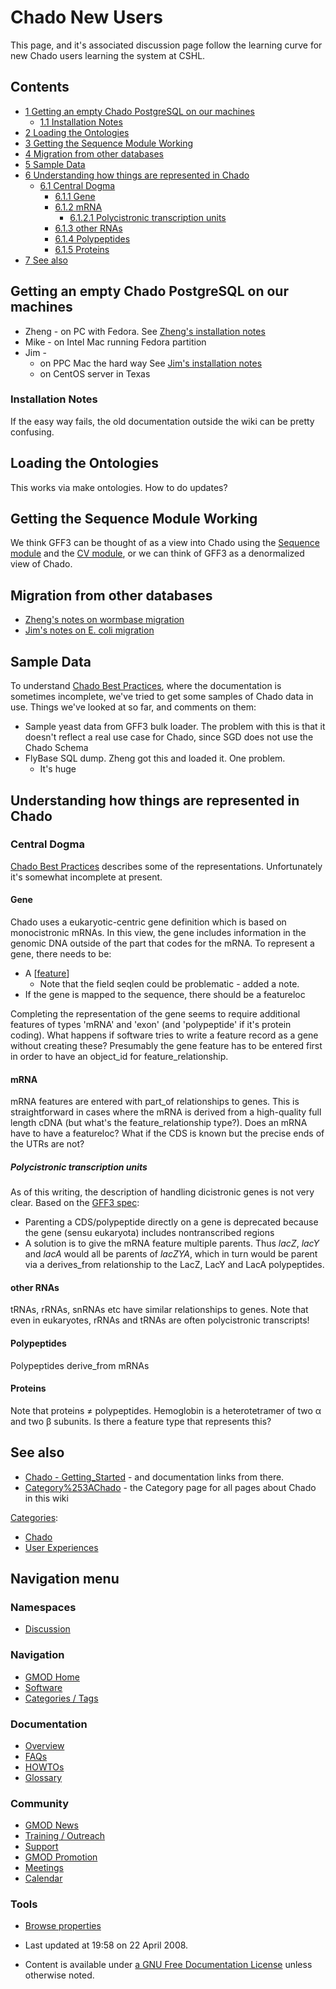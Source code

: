 



<span id="top"></span>




# <span dir="auto">Chado New Users</span>









This page, and it's associated discussion page follow the learning curve
for new Chado users learning the system at CSHL.


## Contents



- [<span class="tocnumber">1</span> <span class="toctext">Getting an
  empty Chado PostgreSQL on our
  machines</span>](#Getting_an_empty_Chado_PostgreSQL_on_our_machines)
  - [<span class="tocnumber">1.1</span>
    <span class="toctext">Installation
    Notes</span>](#Installation_Notes)
- [<span class="tocnumber">2</span> <span class="toctext">Loading the
  Ontologies</span>](#Loading_the_Ontologies)
- [<span class="tocnumber">3</span> <span class="toctext">Getting the
  Sequence Module Working</span>](#Getting_the_Sequence_Module_Working)
- [<span class="tocnumber">4</span> <span class="toctext">Migration from
  other databases</span>](#Migration_from_other_databases)
- [<span class="tocnumber">5</span> <span class="toctext">Sample
  Data</span>](#Sample_Data)
- [<span class="tocnumber">6</span> <span class="toctext">Understanding
  how things are represented in
  Chado</span>](#Understanding_how_things_are_represented_in_Chado)
  - [<span class="tocnumber">6.1</span> <span class="toctext">Central
    Dogma</span>](#Central_Dogma)
    - [<span class="tocnumber">6.1.1</span>
      <span class="toctext">Gene</span>](#Gene)
    - [<span class="tocnumber">6.1.2</span>
      <span class="toctext">mRNA</span>](#mRNA)
      - [<span class="tocnumber">6.1.2.1</span>
        <span class="toctext">Polycistronic transcription
        units</span>](#Polycistronic_transcription_units)
    - [<span class="tocnumber">6.1.3</span> <span class="toctext">other
      RNAs</span>](#other_RNAs)
    - [<span class="tocnumber">6.1.4</span>
      <span class="toctext">Polypeptides</span>](#Polypeptides)
    - [<span class="tocnumber">6.1.5</span>
      <span class="toctext">Proteins</span>](#Proteins)
- [<span class="tocnumber">7</span> <span class="toctext">See
  also</span>](#See_also)



## <span id="Getting_an_empty_Chado_PostgreSQL_on_our_machines" class="mw-headline">Getting an empty Chado PostgreSQL on our machines</span>

- Zheng - on PC with Fedora. See [Zheng's installation
  notes](Zheng's_installation_notes "Zheng's installation notes")
- Mike - on Intel Mac running Fedora partition
- Jim -
  - on PPC Mac the hard way See [Jim's installation
    notes](Jim's_installation_notes "Jim's installation notes")
  - on CentOS server in Texas

### <span id="Installation_Notes" class="mw-headline">Installation Notes</span>

If the easy way fails, the old documentation outside the wiki can be
pretty confusing.

## <span id="Loading_the_Ontologies" class="mw-headline">Loading the Ontologies</span>

This works via make ontologies. How to do updates?

## <span id="Getting_the_Sequence_Module_Working" class="mw-headline">Getting the Sequence Module Working</span>

We think GFF3 can be thought of as a view into Chado using the [Sequence
module](Chado_Sequence_Module "Chado Sequence Module") and the [CV
module](Chado_CV_Module "Chado CV Module"), or we can think of GFF3 as a
denormalized view of Chado.

## <span id="Migration_from_other_databases" class="mw-headline">Migration from other databases</span>

- [Zheng's notes on wormbase
  migration](Zheng's_notes_on_wormbase_migration "Zheng's notes on wormbase migration")
- [Jim's notes on E. coli
  migration](Jim's_notes_on_E._coli_migration "Jim's notes on E. coli migration")

## <span id="Sample_Data" class="mw-headline">Sample Data</span>

To understand [Chado Best
Practices](Chado_Best_Practices "Chado Best Practices"), where the
documentation is sometimes incomplete, we've tried to get some samples
of Chado data in use. Things we've looked at so far, and comments on
them:

- Sample yeast data from GFF3 bulk loader. The problem with this is that
  it doesn't reflect a real use case for Chado, since SGD does not use
  the Chado Schema
- FlyBase SQL dump. Zheng got this and loaded it. One problem.
  - It's huge

## <span id="Understanding_how_things_are_represented_in_Chado" class="mw-headline">Understanding how things are represented in Chado</span>

### <span id="Central_Dogma" class="mw-headline">Central Dogma</span>

[Chado Best Practices](Chado_Best_Practices "Chado Best Practices")
describes some of the representations. Unfortunately it's somewhat
incomplete at present.

#### <span id="Gene" class="mw-headline">Gene</span>

Chado uses a eukaryotic-centric gene definition which is based on
monocistronic mRNAs. In this view, the gene includes information in the
genomic DNA outside of the part that codes for the mRNA. To represent a
gene, there needs to be:

- A \[<a
  href="http://gmod.cshl.edu/wiki/index.php/Chado_Tables#Table:_feature#Table:_feature"
  class="external text" rel="nofollow">feature</a>\]
  - Note that the field seqlen could be problematic - added a note.
- If the gene is mapped to the sequence, there should be a featureloc

Completing the representation of the gene seems to require additional
features of types 'mRNA' and 'exon' (and 'polypeptide' if it's protein
coding). What happens if software tries to write a feature record as a
gene without creating these? Presumably the gene feature has to be
entered first in order to have an object_id for feature_relationship.

  

#### <span id="mRNA" class="mw-headline">mRNA</span>

mRNA features are entered with part_of relationships to genes. This is
straightforward in cases where the mRNA is derived from a high-quality
full length cDNA (but what's the feature_relationship type?). Does an
mRNA have to have a featureloc? What if the CDS is known but the precise
ends of the UTRs are not?

##### <span id="Polycistronic_transcription_units" class="mw-headline">Polycistronic transcription units</span>

As of this writing, the description of handling dicistronic genes is not
very clear. Based on the
<a href="http://www.sequenceontology.org/gff3.shtml"
class="external text" rel="nofollow">GFF3 spec</a>:

- Parenting a CDS/polypeptide directly on a gene is deprecated because
  the gene (sensu eukaryota) includes nontranscribed regions
- A solution is to give the mRNA feature multiple parents. Thus *lacZ*,
  *lacY* and *lacA* would all be parents of *lacZYA*, which in turn
  would be parent via a derives_from relationship to the LacZ, LacY and
  LacA polypeptides.

#### <span id="other_RNAs" class="mw-headline">other RNAs</span>

tRNAs, rRNAs, snRNAs etc have similar relationships to genes. Note that
even in eukaryotes, rRNAs and tRNAs are often polycistronic transcripts!

#### <span id="Polypeptides" class="mw-headline">Polypeptides</span>

Polypeptides derive_from mRNAs

#### <span id="Proteins" class="mw-headline">Proteins</span>

Note that proteins ≠ polypeptides. Hemoglobin is a heterotetramer of two
α and two β subunits. Is there a feature type that represents this?

## <span id="See_also" class="mw-headline">See also</span>

- [Chado -
  Getting_Started](Chado_-_Getting_Started "Chado - Getting Started") -
  and documentation links from there.
- [Category%253AChado](Category%253AChado "Category%253AChado") - the Category page
  for all pages about Chado in this wiki




[Categories](Special%253ACategories "Special%253ACategories"):

- [Chado](Category%253AChado "Category%253AChado")
- [User
  Experiences](Category%253AUser_Experiences "Category%253AUser Experiences")






## Navigation menu



### Namespaces


- <span id="ca-talk"><a href="Talk%253AChado_New_Users" accesskey="t"
  title="Discussion about the content page [t]">Discussion</a></span>





### Navigation



- <span id="n-GMOD-Home">[GMOD Home](Main_Page)</span>
- <span id="n-Software">[Software](GMOD_Components)</span>
- <span id="n-Categories-.2F-Tags">[Categories /
  Tags](Categories)</span>




### Documentation



- <span id="n-Overview">[Overview](Overview)</span>
- <span id="n-FAQs">[FAQs](Category%253AFAQ)</span>
- <span id="n-HOWTOs">[HOWTOs](Category%253AHOWTO)</span>
- <span id="n-Glossary">[Glossary](Glossary)</span>




### Community



- <span id="n-GMOD-News">[GMOD News](GMOD_News)</span>
- <span id="n-Training-.2F-Outreach">[Training /
  Outreach](Training_and_Outreach)</span>
- <span id="n-Support">[Support](Support)</span>
- <span id="n-GMOD-Promotion">[GMOD Promotion](GMOD_Promotion)</span>
- <span id="n-Meetings">[Meetings](Meetings)</span>
- <span id="n-Calendar">[Calendar](Calendar)</span>




### Tools

- <span id="t-smwbrowselink"><a href="Special%253ABrowse/Chado_New_Users" rel="smw-browse">Browse
  properties</a></span>



- <span id="footer-info-lastmod">Last updated at 19:58 on 22 April
  2008.</span>
<!-- - <span id="footer-info-viewcount">50,450 page views.</span> -->
- <span id="footer-info-copyright">Content is available under
  <a href="http://www.gnu.org/licenses/fdl-1.3.html" class="external"
  rel="nofollow">a GNU Free Documentation License</a> unless otherwise
  noted.</span>

<!-- -->



<!-- -->




